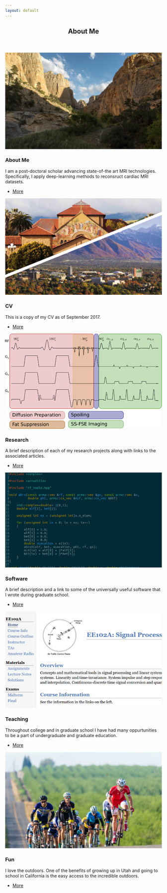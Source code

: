 ```yaml
---
layout: default
---
```


<!-- <\!-- Section -\-> -->
<!-- <section> -->
<!-- 	<header class="major"> -->
<!-- 		<h2>Erat lacinia</h2> -->
<!-- 	</header> -->
<!-- 	<div class="features"> -->
<!-- 		<article> -->
<!-- 			<span class="icon fa-diamond"></span> -->
<!-- 			<div class="content"> -->
<!-- 				<h3>Portitor ullamcorper</h3> -->
<!-- 				<p>Aenean ornare velit lacus, ac varius enim lorem ullamcorper dolore. Proin aliquam facilisis ante interdum. Sed nulla amet lorem feugiat tempus aliquam.</p> -->
<!-- 			</div> -->
<!-- 		</article> -->
<!-- 		<article> -->
<!-- 			<span class="icon fa-paper-plane"></span> -->
<!-- 			<div class="content"> -->
<!-- 				<h3>Sapien veroeros</h3> -->
<!-- 				<p>Aenean ornare velit lacus, ac varius enim lorem ullamcorper dolore. Proin aliquam facilisis ante interdum. Sed nulla amet lorem feugiat tempus aliquam.</p> -->
<!-- 			</div> -->
<!-- 		</article> -->
<!-- 		<article> -->
<!-- 			<span class="icon fa-rocket"></span> -->
<!-- 			<div class="content"> -->
<!-- 				<h3>Quam lorem ipsum</h3> -->
<!-- 				<p>Aenean ornare velit lacus, ac varius enim lorem ullamcorper dolore. Proin aliquam facilisis ante interdum. Sed nulla amet lorem feugiat tempus aliquam.</p> -->
<!-- 			</div> -->
<!-- 		</article> -->
<!-- 		<article> -->
<!-- 			<span class="icon fa-signal"></span> -->
<!-- 			<div class="content"> -->
<!-- 				<h3>Sed magna finibus</h3> -->
<!-- 				<p>Aenean ornare velit lacus, ac varius enim lorem ullamcorper dolore. Proin aliquam facilisis ante interdum. Sed nulla amet lorem feugiat tempus aliquam.</p> -->
<!-- 			</div> -->
<!-- 		</article> -->
<!-- 	</div> -->
<!-- </section> -->



<!-- Section -->
<section>
  
  <header class="major">
    <h2><a id="target_about">About Me</a></h2>
  </header>
  <div class="posts">
    <article>
      <a href="{{ 'about_me.html' | absolute_url }}" class="image"><img src="assets/images/death_hollow_1.png" alt="" /></a>
      <h3>About Me</h3>
      <p>I am a post-doctoral scholar advancing state-of-the art MRI technologies.  Specifically, I apply deep-learning methods to reconsruct cardiac MRI datasets.</p>
      <ul class="actions">
	<li><a href="{{ 'about_me.html' | absolute_url }}" class="button">More</a></li>
      </ul>
    </article>
    <article>
      <a href="{{ 'cv.html' | absolute_url }}" class="image"><img src="assets/images/campuses.png" alt="" /></a>
      <h3>CV</h3>
      <p>This is a copy of my CV as of September 2017.  </p>
      <ul class="actions">
	<li><a href="{{ 'cv.html' | absolute_url }}" class="button">More</a></li>
      </ul>
    </article>
    <article>
      <a href="{{ 'research.html' | absolute_url}}" class="image"><img src="assets/images/research.png" alt="" /></a>
      <h3>Research</h3>
      <p>A brief description of each of my research projects along with links to the associated articles.</p>
      <ul class="actions">
	<li><a href="{{ 'research.html' | absolute_url}}" class="button">More</a></li>
      </ul>
    </article>
    <article>
      <a href="{{ 'software.html' | absolute_url }}" class="image"><img src="assets/images/code_crop.png" alt="" /></a>
      <h3>Software</h3>
      <p>A brief description and a link to some of the universally useful software that I wrote during graduate school.  </p>
      <ul class="actions">
	<li><a href="{{ 'software.html' | absolute_url }}" class="button">More</a></li>
      </ul>
    </article>
    <article>
      <a href="{{ 'teaching.html' | absolute_url }}" class="image"><img src="assets/images/ee102a_header_crop.png" alt="" /></a>
      <h3>Teaching</h3>
      <p>Throughout college and in graduate school I have had many oppurtunities to be a part of undergraduate and graduate education.</p>
      <ul class="actions">
	<li><a href="{{ 'teaching.html' | absolute_url }}" class="button">More</a></li>
      </ul>
    </article>
    <article>
      <a href="{{ 'fun.html' | absolute_url }}" class="image"><img src="assets/images/merced_rr.png" alt="" /></a>
      <h3>Fun</h3>
      <p>I love the outdoors.  One of the benefits of growing up in Utah and going to school in California is the easy access to the incredible outdoors.</p>
      <ul class="actions">
	<li><a href="{{ 'fun.html' | absolute_url }}" class="button">More</a></li>
      </ul>
    </article>
  </div>
</section>
